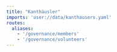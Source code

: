 ```yaml
---
title: "Kanthäusler"
imports: 'user://data/kanthausers.yaml'
routes:
  aliases:
    - '/governance/members'
    - '/governance/volunteers'
---
```


